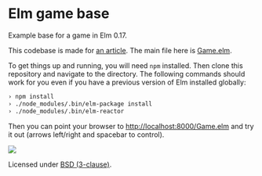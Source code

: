 # Elm game base

Example base for a game in Elm 0.17.

This codebase is made for [an article](http://ohanhi.github.io/base-for-game-elm-017.html). The main file here is [Game.elm](Game.elm).

To get things up and running, you will need `npm` installed. Then clone this repository and navigate to the directory. The following commands should work for you even if you have a previous version of Elm installed globally:

```bash
› npm install
› ./node_modules/.bin/elm-package install
› ./node_modules/.bin/elm-reactor
```

Then you can point your browser to [http://localhost:8000/Game.elm](http://localhost:8000/Game.elm) and try it out (arrows left/right and spacebar to control).


[![](https://img.shields.io/badge/Sponsored%20by-Chilicorn-brightgreen.svg)](http://chilicorn.org/)

Licensed under [BSD (3-clause)](LICENSE).
